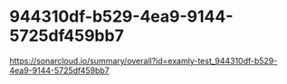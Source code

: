 # 944310df-b529-4ea9-9144-5725df459bb7
https://sonarcloud.io/summary/overall?id=examly-test_944310df-b529-4ea9-9144-5725df459bb7

